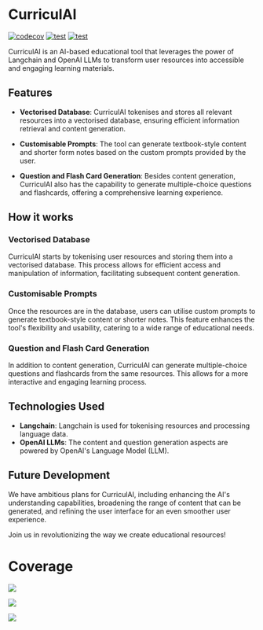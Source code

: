 # CurriculAI

[![codecov](https://codecov.io/gh/s-maddrellmander/CurriculAI/branch/main/graph/badge.svg?token=XU26BNTC8I)](https://codecov.io/gh/s-maddrellmander/CurriculAI)
[![test](https://github.com/s-maddrellmander/CurriculAI/actions/workflows/python-app.yml/badge.svg)](https://github.com/s-maddrellmander/CurriculAI/actions/workflows/python-app.yml)
[![test](https://github.com/s-maddrellmander/CurriculAI/actions/workflows/lint.yml/badge.svg)](https://github.com/s-maddrellmander/CurriculAI/actions/workflows/lint.yml)


CurriculAI is an AI-based educational tool that leverages the power of Langchain and OpenAI LLMs to transform user resources into accessible and engaging learning materials.

## Features

- **Vectorised Database**: CurriculAI tokenises and stores all relevant resources into a vectorised database, ensuring efficient information retrieval and content generation.

- **Customisable Prompts**: The tool can generate textbook-style content and shorter form notes based on the custom prompts provided by the user. 

- **Question and Flash Card Generation**: Besides content generation, CurriculAI also has the capability to generate multiple-choice questions and flashcards, offering a comprehensive learning experience.

## How it works

### Vectorised Database
CurriculAI starts by tokenising user resources and storing them into a vectorised database. This process allows for efficient access and manipulation of information, facilitating subsequent content generation.

### Customisable Prompts
Once the resources are in the database, users can utilise custom prompts to generate textbook-style content or shorter notes. This feature enhances the tool's flexibility and usability, catering to a wide range of educational needs.

### Question and Flash Card Generation
In addition to content generation, CurriculAI can generate multiple-choice questions and flashcards from the same resources. This allows for a more interactive and engaging learning process.

## Technologies Used

- **Langchain**: Langchain is used for tokenising resources and processing language data.
- **OpenAI LLMs**: The content and question generation aspects are powered by OpenAI's Language Model (LLM).

## Future Development
We have ambitious plans for CurriculAI, including enhancing the AI's understanding capabilities, broadening the range of content that can be generated, and refining the user interface for an even smoother user experience.

Join us in revolutionizing the way we create educational resources!

# Coverage

![](https://codecov.io/gh/s-maddrellmander/CurriculAI/branch/main/graphs/tree.svg?token=XU26BNTC8I)

![](https://codecov.io/gh/s-maddrellmander/CurriculAI/branch/main/graphs/sunburst.svg?token=XU26BNTC8I)

![](https://codecov.io/gh/s-maddrellmander/CurriculAI/branch/main/graphs/icicle.svg?token=XU26BNTC8I)

